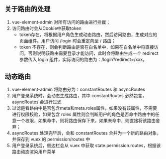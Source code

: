 # 

## 关于路由的处理  
1. vue-element-admin 对所有访问的路由进行拦截；  
2. 访问路由时会从Cookie中获取token
   - token存在，将根据用户角色生成动态路由，然后访问路由，生成对应的页面组件。用户访问 /login 时会重定向至 / 路由；  
   - token 不存在，则会判断路由是否在白名单中，如果在白名单中将直接访问，否则说明该路由需要登录才能访问，此时会将路由生成一个 redirect 参数传入 login 组件，实际访问的路由为：/login?redirect=/xxx。  

## 动态路由   
1. vue-element-admin 将路由分为：constantRoutes 和 asyncRoutes  
2. 用户登录系统时，会动态生成路由，其中 constantRoutes 必然包含，asyncRoutes 会进行过滤   
3. 过滤是看路由中是否包含meta和meta.roles属性，如果没有该属性，不需要进行权限校验，如果包含 roles 属性则会判断用户的角色是否命中路由中的任意一个权限，如果命中，则将路由保存下来，如果未命中，则直接将该路由舍弃；    
4. asyncRoutes 处理完毕后，会和 constantRoutes 合并为一个新的路由对象，并保存到 vuex 的 permission/routes 中   
5. 用户登录系统后，侧边栏会从 vuex 中获取 state.permission.routes，根据该路由动态渲染用户菜单   
